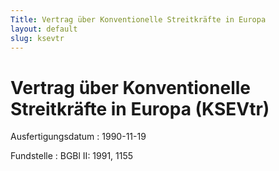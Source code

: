 ```yaml
---
Title: Vertrag über Konventionelle Streitkräfte in Europa
layout: default
slug: ksevtr
---
```


# Vertrag über Konventionelle Streitkräfte in Europa (KSEVtr)

Ausfertigungsdatum
:   1990-11-19

Fundstelle
:   BGBl II: 1991, 1155

